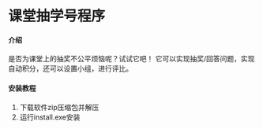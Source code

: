 # 课堂抽学号程序

#### 介绍
是否为课堂上的抽奖不公平烦恼呢？试试它吧！
它可以实现抽奖/回答问题，实现自动积分，还可以设置小组，进行评比。

#### 安装教程

1.  下载软件zip压缩包并解压
2.  运行install.exe安装


